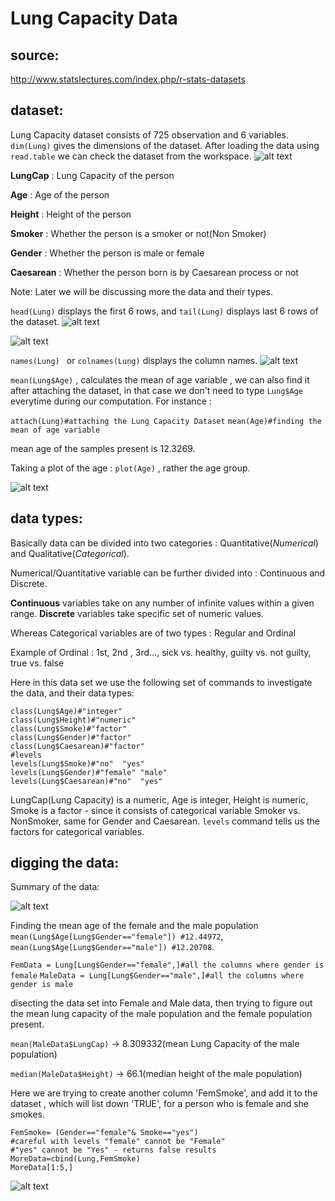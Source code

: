 # Lung Capacity Data

  ## source: 
http://www.statslectures.com/index.php/r-stats-datasets

 ## dataset:

Lung Capacity dataset consists of 725 observation and 6 variables. ```dim(Lung)``` gives the dimensions of the dataset.
After loading the data using ```read.table``` we can check the dataset from the workspace.
![alt text](https://github.com/jishu1989/Statistical-Analysis-and-Machine-Learning/blob/master/Statistics/screenshot/dataset.JPG)

**LungCap** : Lung Capacity of the person

**Age** : Age of the person

**Height** : Height of the person

**Smoker** : Whether the person is a smoker or not(Non Smoker)

**Gender** : Whether the person is male or female

**Caesarean** : Whether the person born is by Caesarean process or not

Note: Later we will be discussing more the data and their types.

```head(Lung)``` displays the first 6 rows, and ```tail(Lung)``` displays last 6 rows of the dataset.
![alt text](https://github.com/jishu1989/Statistical-Analysis-and-Machine-Learning/blob/master/Statistics/screenshot/head_6.JPG)     

![alt text](https://github.com/jishu1989/Statistical-Analysis-and-Machine-Learning/blob/master/Statistics/screenshot/tail_6.JPG)

```names(Lung) ``` or ```colnames(Lung)``` displays the column names.
![alt text](https://github.com/jishu1989/Statistical-Analysis-and-Machine-Learning/blob/master/Statistics/screenshot/column_names.JPG)

```mean(Lung$Age)``` , calculates the mean of age variable , we can also find it after attaching the dataset, in that case we don't need
to type ```Lung$Age``` everytime during our computation. For instance :

 ``` attach(Lung)#attaching the Lung Capacity Dataset ```
   ``` mean(Age)#finding the mean of age variable ``` 

mean age of the samples present is 12.3269.

Taking a plot of the age : ```plot(Age)``` , rather the age group.

![alt text](https://github.com/jishu1989/Statistical-Analysis-and-Machine-Learning/blob/master/Statistics/screenshot/age_plot.JPG)

 ## data types:
 
 Basically data can be divided into two categories : Quantitative(*Numerical*) and Qualitative(*Categorical*).
 
 Numerical/Quantitative variable can be further divided into : Continuous and Discrete.
 
 **Continuous** variables take on any number of infinite values within a given range.
 **Discrete** variables take specific set of numeric values.
 
 Whereas Categorical variables are of two types : Regular and Ordinal
 
 Example of Ordinal : 1st, 2nd , 3rd..., sick vs. healthy, guilty vs. not guilty, true vs. false
 
 Here in this data set we use the following set of commands to investigate the data, and their data types:
 
 ```class(Lung$LungCap)#"numeric"
class(Lung$Age)#"integer"
class(Lung$Height)#"numeric"
class(Lung$Smoke)#"factor"
class(Lung$Gender)#"factor"
class(Lung$Caesarean)#"factor"
#levels
levels(Lung$Smoke)#"no"  "yes"
levels(Lung$Gender)#"female" "male"
levels(Lung$Caesarean)#"no"  "yes"
```

LungCap(Lung Capacity) is a numeric, Age is integer, Height is numeric, Smoke is a factor - since it consists of categorical variable Smoker vs. NonSmoker, same for Gender and Caesarean. ```levels``` command tells us the factors for categorical variables.

 ## digging the data:
 
 Summary of the data:
 
 ![alt text](https://github.com/Statistical-Analysis-and-Machine-Learning/blob/master/Statistics/screenshot/summary.JPG)
 
 Finding the mean age of the female and the male population ```mean(Lung$Age[Lung$Gender=="female"]) #12.44972```, ```mean(Lung$Age[Lung$Gender=="male"]) #12.20708```.
 
 ```FemData = Lung[Lung$Gender=="female",]#all the columns where gender is female```
   ```MaleData = Lung[Lung$Gender=="male",]#all the columns where gender is male```
   
 disecting the data set into Female and Male data, then trying to figure out the mean lung capacity of the male population and the female population present.
   
 ```mean(MaleData$LungCap)``` -> 8.309332(mean Lung Capacity of the male population)
   
   ```median(MaleData$Height)``` -> 66.1(median height of the male population)

Here we are trying to create another column 'FemSmoke', and add it to the dataset , which will list down 'TRUE', for a person who is female and she smokes.

```
FemSmoke= (Gender=="female"& Smoke=="yes")
#careful with levels "female" cannot be "Female"
#"yes" cannot be "Yes" - returns false results
MoreData=cbind(Lung,FemSmoke)
MoreData[1:5,]
```
 ![alt text](https://github.com/jishu1989/Statistical-Analysis-and-Machine-Learning/blob/master/Statistics/screenshot/more_data.JPG)
 
 
 
 
 
 
 

 
 
 







